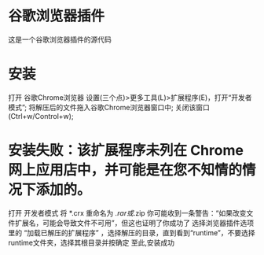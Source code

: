 # 谷歌浏览器插件
这是一个谷歌浏览器插件的源代码

# 安装
打开 谷歌Chrome浏览器 设置(三个点)>更多工具(L)>扩展程序(E)，打开“开发者模式”;
将解压后的文件拖入谷歌Chrome浏览器窗口中;
关闭该窗口(Ctrl+w/Control+w);

# 安装失败：该扩展程序未列在 Chrome 网上应用店中，并可能是在您不知情的情况下添加的。
打开 开发者模式
将 *.crx 重命名为 *.rar或*.zip 你可能收到一条警告：“如果改变文件扩展名，可能会导致文件不可用”，但这也证明了你成功了
选择浏览器插件选项里的 “加载已解压的扩展程序” ，选择解压的目录，直到看到“runtime”，不要选择runtime文件夹，选择其根目录并按确定
至此,安装成功
